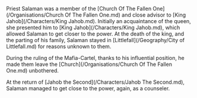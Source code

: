 Priest Salaman was a  member of the [Church Of The Fallen One](/Organisations/Church Of The Fallen One.md) and close advisor to [King Jahob](/Characters/King Jahob.md).
Initially an acquaintance of the queen, she presented him to [King Jahob](/Characters/King Jahob.md), which allowed Salaman to get closer to the power.
At the death of the king, and the parting of his family, Salaman stayed in [Littlefall](/Geography/City of Littlefall.md) for reasons unknown to them.

During the ruling of the Mafia-Cartel, thanks to his influential position, he made them leave the [Church](/Organisations/Church Of The Fallen One.md) unbothered.

At the return of [Jahob the Second](/Characters/Jahob The Second.md), Salaman managed to get close to the power, again, as a counseler.


